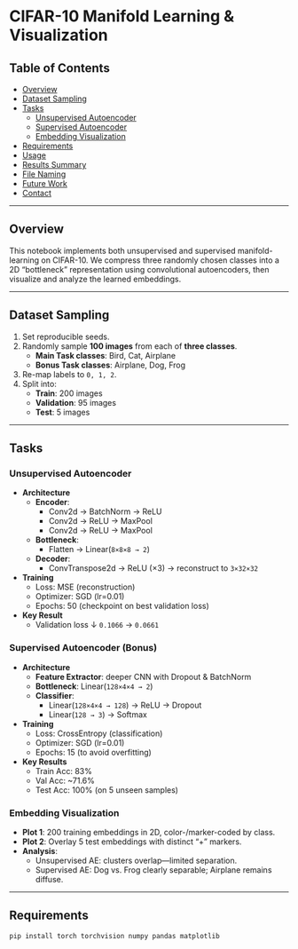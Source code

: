 # CIFAR-10 Manifold Learning & Visualization

## Table of Contents
- [Overview](#overview)
- [Dataset Sampling](#dataset-sampling)
- [Tasks](#tasks)
  - [Unsupervised Autoencoder](#unsupervised-autoencoder)
  - [Supervised Autoencoder](#supervised-autoencoder)
  - [Embedding Visualization](#embedding-visualization)
- [Requirements](#requirements)
- [Usage](#usage)
- [Results Summary](#results-summary)
- [File Naming](#file-naming)
- [Future Work](#future-work)
- [Contact](#contact)

---

## Overview
This notebook implements both unsupervised and supervised manifold-learning on CIFAR-10. We compress three randomly chosen classes into a 2D “bottleneck” representation using convolutional autoencoders, then visualize and analyze the learned embeddings.

---

## Dataset Sampling
1. Set reproducible seeds.  
2. Randomly sample **100 images** from each of **three classes**.  
   - **Main Task classes**: Bird, Cat, Airplane  
   - **Bonus Task classes**: Airplane, Dog, Frog  
3. Re-map labels to `0, 1, 2`.  
4. Split into:  
   - **Train**: 200 images  
   - **Validation**: 95 images  
   - **Test**: 5 images  

---

## Tasks

### Unsupervised Autoencoder
- **Architecture**  
  - **Encoder**:  
    - Conv2d → BatchNorm → ReLU  
    - Conv2d → ReLU → MaxPool  
    - Conv2d → ReLU → MaxPool  
  - **Bottleneck**:  
    - Flatten → Linear(`8×8×8 → 2`)  
  - **Decoder**:  
    - ConvTranspose2d → ReLU (×3) → reconstruct to `3×32×32`  
- **Training**  
  - Loss: MSE (reconstruction)  
  - Optimizer: SGD (lr=0.01)  
  - Epochs: 50 (checkpoint on best validation loss)  
- **Key Result**  
  - Validation loss ↓ `0.1066` → `0.0661`

### Supervised Autoencoder (Bonus)
- **Architecture**  
  - **Feature Extractor**: deeper CNN with Dropout & BatchNorm  
  - **Bottleneck**: Linear(`128×4×4 → 2`)  
  - **Classifier**:  
    - Linear(`128×4×4 → 128`) → ReLU → Dropout  
    - Linear(`128 → 3`) → Softmax  
- **Training**  
  - Loss: CrossEntropy (classification)  
  - Optimizer: SGD (lr=0.01)  
  - Epochs: 15 (to avoid overfitting)  
- **Key Results**  
  - Train Acc: 83%  
  - Val Acc: ~71.6%  
  - Test  Acc: 100% (on 5 unseen samples)

### Embedding Visualization
- **Plot 1**: 200 training embeddings in 2D, color-/marker-coded by class.  
- **Plot 2**: Overlay 5 test embeddings with distinct “+” markers.  
- **Analysis**:  
  - Unsupervised AE: clusters overlap—limited separation.  
  - Supervised AE: Dog vs. Frog clearly separable; Airplane remains diffuse.

---

## Requirements
```bash
pip install torch torchvision numpy pandas matplotlib
